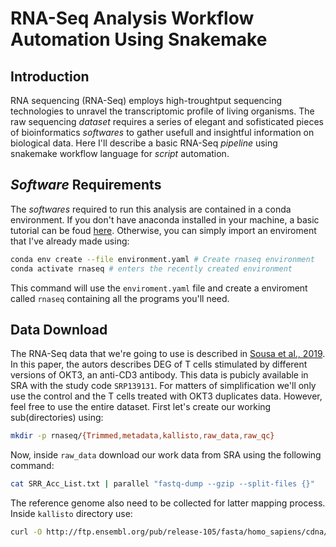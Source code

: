 # RNA-Seq Analysis Workflow Automation Using Snakemake
## Introduction
RNA sequencing (RNA-Seq) employs high-troughtput sequencing technologies to unravel the transcriptomic profile of living organisms. The raw sequencing *dataset* requires a series of elegant and sofisticated pieces of bioinformatics *softwares* to gather usefull and insightful information on biological data. Here I'll describe a basic RNA-Seq *pipeline* using snakemake workflow language for *script* automation.
## *Software* Requirements 
The *softwares* required to run this analysis are contained in a conda environment. If you don't have anaconda installed in your machine, a basic tutorial can be foud [here](https://www.digitalocean.com/community/tutorials/how-to-install-the-anaconda-python-distribution-on-ubuntu-20-04). Otherwise, you can simply import an enviroment that I've already made using:
```sh
conda env create --file environment.yaml # Create rnaseq environment
conda activate rnaseq # enters the recently created environment
```
This command will use the ```enviroment.yaml``` file and create a enviroment called ```rnaseq``` containing all the programs you'll need. 

## Data Download 
The RNA-Seq data that we're going to use is described in [Sousa et al., 2019](https://bmcgenomics.biomedcentral.com/articles/10.1186/s12864-019-5967-8). In this paper, the autors describes DEG of T cells stimulated by different versions of OKT3, an anti-CD3 antibody. This data is pubicly available in SRA with the study code ```SRP139131```. For matters of simplification we'll only use the control and the T cells treated with OKT3 duplicates data. However, feel free to use the entire dataset. First let's create our working sub(directories) using: 
```sh
mkdir -p rnaseq/{Trimmed,metadata,kallisto,raw_data,raw_qc}
```
Now, inside ```raw_data``` download our work data from SRA using the following command:
```sh
cat SRR_Acc_List.txt | parallel "fastq-dump --gzip --split-files {}"
```
The reference genome also need to be collected for latter mapping process. Inside ```kallisto``` directory use:
```sh
curl -O http://ftp.ensembl.org/pub/release-105/fasta/homo_sapiens/cdna/Homo_sapiens.GRCh38.cdna.all.fa.gz | gunzip
```



